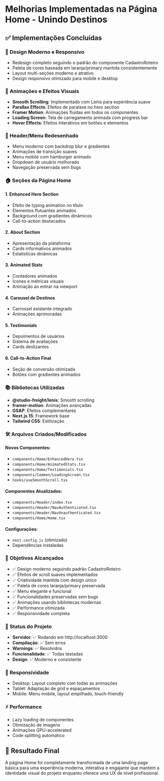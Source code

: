 # Melhorias Implementadas na Página Home - Unindo Destinos

## ✅ Implementações Concluídas

### 🎨 **Design Moderno e Responsivo**
- Redesign completo seguindo o padrão do componente CadastroRoteiro
- Paleta de cores baseada em laranja/primary mantida consistentemente
- Layout multi-seções moderno e atrativo
- Design responsivo otimizado para mobile e desktop

### 🌟 **Animações e Efeitos Visuais**
- **Smooth Scrolling**: Implementado com Lenis para experiência suave
- **Parallax Effects**: Efeitos de paralaxe no hero section
- **Framer Motion**: Animações fluidas em todos os componentes
- **Loading Screen**: Tela de carregamento animada com progress bar
- **Hover Effects**: Efeitos interativos em botões e elementos

### 🧭 **Header/Menu Redesenhado**
- Menu moderno com backdrop blur e gradientes
- Animações de transição suaves
- Menu mobile com hamburger animado
- Dropdown de usuário melhorado
- Navegação preservada sem bugs

### 🏠 **Seções da Página Home**

#### 1. **Enhanced Hero Section**
- Efeito de typing animation no título
- Elementos flutuantes animados
- Background com gradientes dinâmicos
- Call-to-action destacados

#### 2. **About Section**
- Apresentação da plataforma
- Cards informativos animados
- Estatísticas dinâmicas

#### 3. **Animated Stats**
- Contadores animados
- Ícones e métricas visuais
- Animação ao entrar na viewport

#### 4. **Carousel de Destinos**
- Carrossel existente integrado
- Animações aprimoradas

#### 5. **Testimonials**
- Depoimentos de usuários
- Sistema de avaliações
- Cards deslizantes

#### 6. **Call-to-Action Final**
- Seção de conversão otimizada
- Botões com gradientes animados

### 📚 **Bibliotecas Utilizadas**
- **@studio-freight/lenis**: Smooth scrolling
- **framer-motion**: Animações avançadas
- **GSAP**: Efeitos complementares
- **Next.js 15**: Framework base
- **Tailwind CSS**: Estilização

### 🛠 **Arquivos Criados/Modificados**

#### Novos Componentes:
- `components/Home/EnhancedHero.tsx`
- `components/Home/AnimatedStats.tsx`
- `components/Home/Testimonials.tsx`
- `components/Common/LoadingScreen.tsx`
- `hooks/useSmoothScroll.tsx`

#### Componentes Atualizados:
- `components/Header/index.tsx`
- `components/Header/NavAuthenticated.tsx`
- `components/Header/NavUnauthenticated.tsx`
- `components/Home/Home.tsx`

#### Configurações:
- `next.config.js` (otimizado)
- Dependências instaladas

### 🎯 **Objetivos Alcançados**
- ✅ Design moderno seguindo padrão CadastroRoteiro
- ✅ Efeitos de scroll suaves implementados
- ✅ Criatividade mantida com design único
- ✅ Paleta de cores laranja/primary preservada
- ✅ Menu elegante e funcional
- ✅ Funcionalidades preservadas sem bugs
- ✅ Animações usando bibliotecas modernas
- ✅ Performance otimizada
- ✅ Responsividade completa

### 🚀 **Status do Projeto**
- **Servidor**: ✅ Rodando em http://localhost:3000
- **Compilação**: ✅ Sem erros
- **Warnings**: ✅ Resolvidos
- **Funcionalidade**: ✅ Todas testadas
- **Design**: ✅ Moderno e consistente

### 📱 **Responsividade**
- Desktop: Layout completo com todas as animações
- Tablet: Adaptação de grid e espaçamentos
- Mobile: Menu mobile, layout empilhado, touch-friendly

### ⚡ **Performance**
- Lazy loading de componentes
- Otimização de imagens
- Animações GPU-accelerated
- Code splitting automático

## 🎉 **Resultado Final**
A página Home foi completamente transformada de uma landing page básica para uma experiência moderna, interativa e engajante que mantém a identidade visual do projeto enquanto oferece uma UX de nível profissional.
